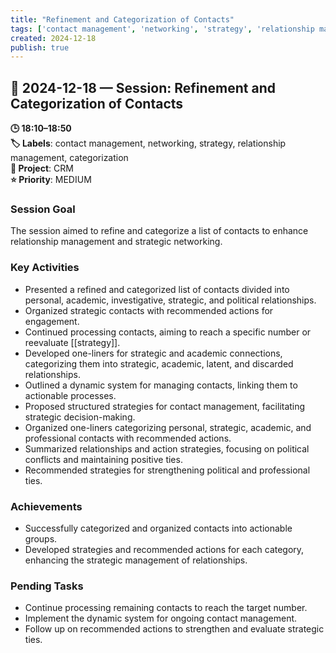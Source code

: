 ```yaml
---
title: "Refinement and Categorization of Contacts"
tags: ['contact management', 'networking', 'strategy', 'relationship management', 'categorization']
created: 2024-12-18
publish: true
---
```


## 📅 2024-12-18 — Session: Refinement and Categorization of Contacts

**🕒 18:10–18:50**  
**🏷️ Labels**: contact management, networking, strategy, relationship management, categorization  
**📂 Project**: CRM  
**⭐ Priority**: MEDIUM  


### Session Goal
The session aimed to refine and categorize a list of contacts to enhance relationship management and strategic networking.

### Key Activities
- Presented a refined and categorized list of contacts divided into personal, academic, investigative, strategic, and political relationships.
- Organized strategic contacts with recommended actions for engagement.
- Continued processing contacts, aiming to reach a specific number or reevaluate [[strategy]].
- Developed one-liners for strategic and academic connections, categorizing them into strategic, academic, latent, and discarded relationships.
- Outlined a dynamic system for managing contacts, linking them to actionable processes.
- Proposed structured strategies for contact management, facilitating strategic decision-making.
- Organized one-liners categorizing personal, strategic, academic, and professional contacts with recommended actions.
- Summarized relationships and action strategies, focusing on political conflicts and maintaining positive ties.
- Recommended strategies for strengthening political and professional ties.

### Achievements
- Successfully categorized and organized contacts into actionable groups.
- Developed strategies and recommended actions for each category, enhancing the strategic management of relationships.

### Pending Tasks
- Continue processing remaining contacts to reach the target number.
- Implement the dynamic system for ongoing contact management.
- Follow up on recommended actions to strengthen and evaluate strategic ties.
